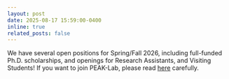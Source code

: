 ```yaml
---
layout: post
date: 2025-08-17 15:59:00-0400
inline: true
related_posts: false
---
```


We have several open positions for Spring/Fall 2026, including full-funded Ph.D. scholarships, and openings for Research Assistants, and Visiting Students! If you want to join PEAK-Lab, please read <a href="https://zhuanlan.zhihu.com/p/20776067972">here</a> carefully.